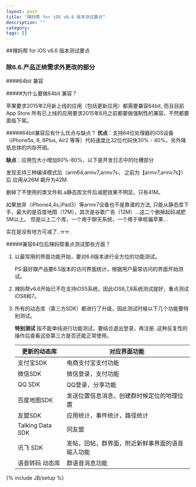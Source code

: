 ```yaml
---
layout: post
title: "辣妈帮 for iOS v6.6 版本测试要点"
description: ""
category: 
tags: []
---
```

##辣妈帮 for iOS v6.6 版本测试要点

### 除6.6.产品正统需求外更改的部分

####64bit 兼容

#####为什么要做64bit 兼容？

苹果要求2015年2月新上线的应用（包括更新应用）都需要兼容64bit, 而且目前App Store 所有已上线的应用要求2015年6月之前都要做强制性的兼容，不然都要面临下架。

#####64bit兼容后有什么优点与缺点？
**优点**：支持64位处理器的iOS设备（iPhone5s, 6, 6Plus, Air2 等等）代码速度比32位代码快30% - 40%，另外降低总体的内存开销。

**缺点**：应用包大小增加60%-80%，以下是开发日志中的吐槽部分

发现支持三种编译模式后（arm64,armv7,armv7s， 之前为【armv7,armv7s】）后 应用从26M 飙升为42M.

删掉了不使用的类文件和.a静态库文件后减肥效果不明显，只有41M。

如果放弃（iPhone4,4s,iPad3）等armv7设备也不是靠谱的方法, 只能从静态库下手，最大的是百度地图（17M），其次是谷歌广告（12M）...这二个删掉起码减肥5M以上。
但是以上二个库，一个用于聊天系统，一个用于审核骗苹果...

实在是没有地方可减了..ㅠㅠ.

#####兼容64位后辣妈帮重点测试那些方面？
1. 以最常用的界面功能开始，要对6.6版本进行全方位的功能测试。

	PS:最好跟产品要6.5版本的访问界面统计，根据用户最常访问的界面开始测试。
2. 辣妈帮v6.6开始已不在支持iOS5系统，因此iOS6,7,8系统测试就好，重点测试iOS8和7。
3. 所有的动态库（第三方SDK）都进行了升级，因此测试时候以下几个功能要特别测试。

	**特别测试** 指不能单纯进行功能测试，要结合退出登录，再注册..这种反复性的操作后查看这些第三方是否还能正常使用。

	更新的动态库   | 对应界面功能 
	------------ | ------------- 
	支付宝SDK     | 电商支付宝支付功能
	微信SDK       | 微信登录，支付功能
	QQ SDK       | QQ登录，分享功能
	百度地图SDK    | 发送位置信息消息，创建群时候定位的地理位置 
	友盟SDK       | 应用统计，事件统计，路径统计  
	Talking Data SDK | 同友盟
	讯飞 SDK          | 发帖，回帖，群界面，附近新鲜事界面的语音输入功能  
	语音转码 动态库     | 群语音消息功能





{% include JB/setup %}
